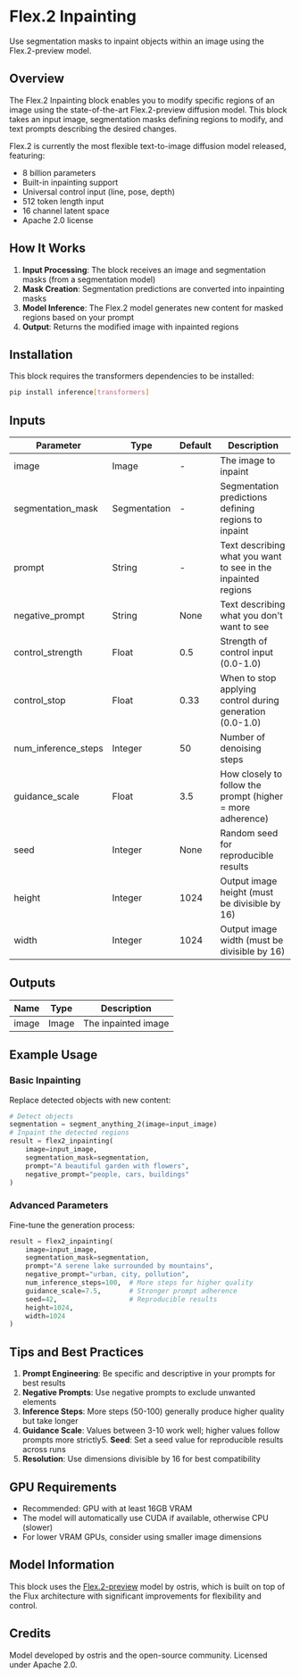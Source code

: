 # Flex.2 Inpainting

Use segmentation masks to inpaint objects within an image using the Flex.2-preview model.

## Overview

The Flex.2 Inpainting block enables you to modify specific regions of an image using the state-of-the-art Flex.2-preview diffusion model. This block takes an input image, segmentation masks defining regions to modify, and text prompts describing the desired changes.

Flex.2 is currently the most flexible text-to-image diffusion model released, featuring:
- 8 billion parameters
- Built-in inpainting support
- Universal control input (line, pose, depth)
- 512 token length input
- 16 channel latent space
- Apache 2.0 license

## How It Works

1. **Input Processing**: The block receives an image and segmentation masks (from a segmentation model)
2. **Mask Creation**: Segmentation predictions are converted into inpainting masks
3. **Model Inference**: The Flex.2 model generates new content for masked regions based on your prompt
4. **Output**: Returns the modified image with inpainted regions

## Installation

This block requires the transformers dependencies to be installed:

```bash
pip install inference[transformers]
```

## Inputs

| Parameter | Type | Default | Description |
|-----------|------|---------|-------------|
| image | Image | - | The image to inpaint |
| segmentation_mask | Segmentation | - | Segmentation predictions defining regions to inpaint |
| prompt | String | - | Text describing what you want to see in the inpainted regions |
| negative_prompt | String | None | Text describing what you don't want to see |
| control_strength | Float | 0.5 | Strength of control input (0.0-1.0) |
| control_stop | Float | 0.33 | When to stop applying control during generation (0.0-1.0) |
| num_inference_steps | Integer | 50 | Number of denoising steps |
| guidance_scale | Float | 3.5 | How closely to follow the prompt (higher = more adherence) |
| seed | Integer | None | Random seed for reproducible results |
| height | Integer | 1024 | Output image height (must be divisible by 16) |
| width | Integer | 1024 | Output image width (must be divisible by 16) |

## Outputs

| Name | Type | Description |
|------|------|-------------|
| image | Image | The inpainted image |

## Example Usage

### Basic Inpainting

Replace detected objects with new content:

```python
# Detect objects
segmentation = segment_anything_2(image=input_image)
# Inpaint the detected regions
result = flex2_inpainting(
    image=input_image,
    segmentation_mask=segmentation,
    prompt="A beautiful garden with flowers",
    negative_prompt="people, cars, buildings"
)
```

### Advanced Parameters

Fine-tune the generation process:

```python
result = flex2_inpainting(
    image=input_image,
    segmentation_mask=segmentation,
    prompt="A serene lake surrounded by mountains",
    negative_prompt="urban, city, pollution",
    num_inference_steps=100,  # More steps for higher quality
    guidance_scale=7.5,       # Stronger prompt adherence
    seed=42,                  # Reproducible results
    height=1024,
    width=1024
)
```

## Tips and Best Practices

1. **Prompt Engineering**: Be specific and descriptive in your prompts for best results
2. **Negative Prompts**: Use negative prompts to exclude unwanted elements
3. **Inference Steps**: More steps (50-100) generally produce higher quality but take longer
4. **Guidance Scale**: Values between 3-10 work well; higher values follow prompts more strictly5. **Seed**: Set a seed value for reproducible results across runs
6. **Resolution**: Use dimensions divisible by 16 for best compatibility

## GPU Requirements

- Recommended: GPU with at least 16GB VRAM
- The model will automatically use CUDA if available, otherwise CPU (slower)
- For lower VRAM GPUs, consider using smaller image dimensions

## Model Information

This block uses the [Flex.2-preview](https://huggingface.co/ostris/Flex.2-preview) model by ostris, which is built on top of the Flux architecture with significant improvements for flexibility and control.

## Credits

Model developed by ostris and the open-source community. Licensed under Apache 2.0.
